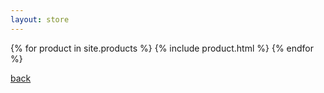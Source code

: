 ```yaml
---
layout: store
---
```


{% for product in site.products %}
 {% include product.html %}
{% endfor %}

[back](./)
